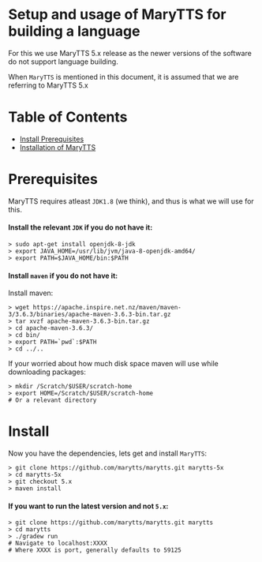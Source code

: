 # Setup and usage of MaryTTS for building a language
For this we use MaryTTS 5.x release as the newer versions of the software do not support language building.

When `MaryTTS` is mentioned in this document, it is assumed that we are referring to MaryTTS 5.x 

# Table of Contents
- [Install Prerequisites](#prerequisites) 
- [Installation of MaryTTS](#install)

# Prerequisites
MaryTTS requires atleast `JDK1.8` (we think), and thus is what we will use for this.

#### Install the relevant `JDK` if you do not have it:
```shell
> sudo apt-get install openjdk-8-jdk
> export JAVA_HOME=/usr/lib/jvm/java-8-openjdk-amd64/
> export PATH=$JAVA_HOME/bin:$PATH
```

#### Install `maven` if you do not have it:

Install maven:
```shell
> wget https://apache.inspire.net.nz/maven/maven-3/3.6.3/binaries/apache-maven-3.6.3-bin.tar.gz
> tar xvzf apache-maven-3.6.3-bin.tar.gz
> cd apache-maven-3.6.3/
> cd bin/
> export PATH=`pwd`:$PATH
> cd ../..
```

If your worried about how much disk space maven will use while downloading packages:
```shell
> mkdir /Scratch/$USER/scratch-home
> export HOME=/Scratch/$USER/scratch-home
# Or a relevant directory
```

# Install
Now you have the dependencies, lets get and install `MaryTTS`:
```shell
> git clone https://github.com/marytts/marytts.git marytts-5x
> cd marytts-5x
> git checkout 5.x
> maven install
```

#### If you want to run the latest version and not `5.x`:
```shell
> git clone https://github.com/marytts/marytts.git marytts
> cd marytts
> ./gradew run
# Navigate to localhost:XXXX
# Where XXXX is port, generally defaults to 59125
```







